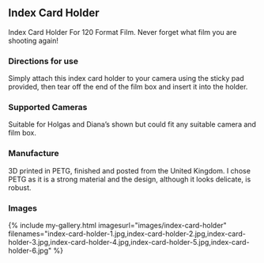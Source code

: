 ## Index Card Holder
Index Card Holder For 120 Format Film. Never forget what film you are shooting again!

### Directions for use
Simply attach this index card holder to your camera using the sticky pad provided, then tear off the end of the film box and insert it into the holder.

### Supported Cameras
Suitable for Holgas and Diana’s shown but could fit any suitable camera and film box.

### Manufacture
3D printed in PETG, finished and posted from the United Kingdom. I chose PETG as it is a strong material and the design, although it looks delicate, is robust.

### Images
{% include my-gallery.html imagesurl="images/index-card-holder"
   filenames="index-card-holder-1.jpg,index-card-holder-2.jpg,index-card-holder-3.jpg,index-card-holder-4.jpg,index-card-holder-5.jpg,index-card-holder-6.jpg" %}
